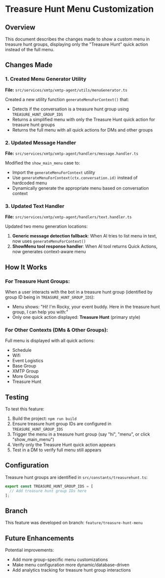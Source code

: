 # Treasure Hunt Menu Customization

## Overview
This document describes the changes made to show a custom menu in treasure hunt groups, displaying only the "Treasure Hunt" quick action instead of the full menu.

## Changes Made

### 1. Created Menu Generator Utility
**File:** `src/services/xmtp/xmtp-agent/utils/menuGenerator.ts`

Created a new utility function `generateMenuForContext()` that:
- Detects if the conversation is a treasure hunt group using `TREASURE_HUNT_GROUP_IDS`
- Returns a simplified menu with only the Treasure Hunt quick action for treasure hunt groups
- Returns the full menu with all quick actions for DMs and other groups

### 2. Updated Message Handler
**File:** `src/services/xmtp/xmtp-agent/handlers/message.handler.ts`

Modified the `show_main_menu` case to:
- Import the `generateMenuForContext` utility
- Use `generateMenuForContext(ctx.conversation.id)` instead of hardcoded menu
- Dynamically generate the appropriate menu based on conversation context

### 3. Updated Text Handler
**File:** `src/services/xmtp/xmtp-agent/handlers/text.handler.ts`

Updated two menu generation locations:
1. **Generic message detection fallback**: When AI tries to list menu in text, now uses `generateMenuForContext()`
2. **ShowMenu tool response handler**: When AI tool returns Quick Actions, now generates context-aware menu

## How It Works

### For Treasure Hunt Groups:
When a user interacts with the bot in a treasure hunt group (identified by group ID being in `TREASURE_HUNT_GROUP_IDS`):
- Menu shows: "Hi! I'm Rocky, your event buddy. Here in the treasure hunt group, I can help you with:"
- Only one quick action displayed: **Treasure Hunt** (primary style)

### For Other Contexts (DMs & Other Groups):
Full menu is displayed with all quick actions:
- Schedule
- Wifi
- Event Logistics
- Base Group
- XMTP Group
- More Groups
- Treasure Hunt

## Testing

To test this feature:
1. Build the project: `npm run build`
2. Ensure treasure hunt group IDs are configured in `TREASURE_HUNT_GROUP_IDS`
3. Trigger the menu in a treasure hunt group (say "hi", "menu", or click "show_main_menu")
4. Verify only the Treasure Hunt quick action appears
5. Test in a DM to verify full menu still appears

## Configuration

Treasure hunt groups are identified in `src/constants/treasurehunt.ts`:
```typescript
export const TREASURE_HUNT_GROUP_IDS = [
  // Add treasure hunt group IDs here
];
```

## Branch
This feature was developed on branch: `feature/treasure-hunt-menu`

## Future Enhancements

Potential improvements:
- Add more group-specific menu customizations
- Make menu configuration more dynamic/database-driven
- Add analytics tracking for treasure hunt group interactions

